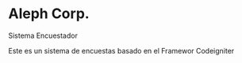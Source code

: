 # Aleph Corp.

Sistema Encuestador 

Este es un sistema de encuestas basado en el Framewor Codeigniter 

